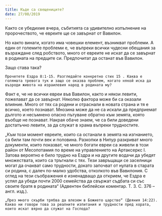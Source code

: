 ```yaml
---
title: Къде са свещениците?
date: 27/08/2019
---
```


Както се убедихме вчера, събитията са удивително изпълнение на пророчеството, че евреите ще се завърнат от Вавилон.

Но както винаги, когато има човешки елемент, възникват проблеми. А един от големите проблеми е, че въпреки всички чудесни обещания за възраждане след робството, много от евреите не искат да се завърнат в родината на предците си. Предпочитат да останат във Вавилон.

Защо става така?

`Прочетете Ездра 8:1-15. Разгледайте конкретно стих 15 . Каква е голямата тревога тук и защо се оказва проблем, когато някой иска да възроди живота на израилевия народ в родината му?`

Факт е, че не всички евреи във Вавилон, както и някои левити, пожелават да се завърнат. Няколко фактора може би са оказали влияние. Много от тях са родени и отраснали в новата страна и тя е всичко, което познават. Мнозина може да не са искали да предприемат дългото и несъмнено опасно пътуване обратно към земята, която въобще не познават. Накрая обаче знаем, че са били доведени достатъчно левити, за да служат в храма въпреки трудностите.

„Към този момент евреите, които са останали в земята на изгнанието, са били там почти век и половина. Разкопки в Нипур разкриват много документи, които показват, че много богати евреи са живели в този район от Месопотамия по време на управлението на Артаксеркс I. Затова вероятно е било трудно на Ездра и на другите водачи да убедят множествата, които са тръгнали с тях. Тези завръщащи се заселници могат да очакват само трудности, докато започват от нулата в старата си родина, с далеч по-малко удобства, отколкото във Вавилония. С оглед на тези съображения е изненадващо да открием, че Ездра е успял да убеди почти 2000 семейства да свържат съдбата си със своите братя в родината“ (Адвентен библейски коментар. Т. 3. С. 376 – англ. изд.).

`„През много скърби трябва да влезем в Божието царство“ (Деяния 14:22). Какво ни говори това за реалните изпитания и трудности пред хората, които искат вярно да служат на Господа?`